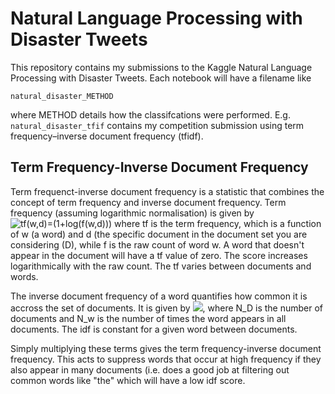 # Natural Language Processing with Disaster Tweets

This repository contains my submissions to the Kaggle Natural Language Processing with Disaster Tweets. Each notebook will have a filename like <pre><code>natural_disaster_METHOD</code></pre> where METHOD details how the classifcations were performed. E.g. <code>natural_disaster_tfif</code></pre> contains my competition submission using term frequency–inverse document frequency (tfidf).

## Term Frequency-Inverse Document Frequency

Term frequenct-inverse document frequency is a statistic that combines the concept of term frequency and inverse document frequency. Term frequency (assuming logarithmic normalisation) is given by <img src="https://latex.codecogs.com/gif.latex?%5Cbg_white%20tf(w,d)=(1&plus;log(f(w,d)))" title="tf(w,d)=(1+log(f(w,d)))"/> where tf is the term frequency, which is a function of w (a word) and d (the specific document in the document set you are considering (D), while f is the raw count of word w. A word that doesn't appear in the document will have a tf value of zero. The score increases logarithmically with the raw count. The tf varies between documents and words.

The inverse document frequency of a word quantifies how common it is accross the set of documents. It is given by <img src="https://latex.codecogs.com/gif.latex?%5Cbg_white%20log(\frac{N_{D}}{N_{w}+1})"/>, where N_D is the number of documents and N_w is the number of times the word appears in all documents. The idf is constant for a given word between documents. 

Simply multiplying these terms gives the term frequency-inverse document frequency. This acts to suppress words that occur at high frequency if they also appear in many documents (i.e. does a good job at filtering out common words like "the" which will have a low idf score. 
